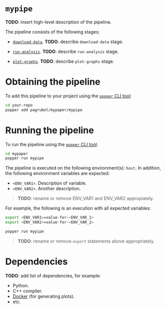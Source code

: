 # `mypipe`

<!--
NOTE TO AUTHORS: replace all the **TODO** marks with your own content.
-->

**TODO**: insert high-level description of the pipeline.

The pipeline consists of the following stages:

  * [`download-data`](./download-data.sh). **TODO**: describe `download-data` stage.

  * [`run-analysis`](./run-analysis.sh). **TODO**: describe `run-analysis` stage.

  * [`plot-graphs`](./plot-graphs.sh). **TODO**: describe `plot-graphs` stage.

# Obtaining the pipeline

To add this pipeline to your project using the
[`popper` CLI tool](https://github.com/systemslab/popper):

```bash
cd your-repo
popper add pagrubel/mypaper/mypipe
```

# Running the pipeline

To run the pipeline using the
[`popper` CLI tool](https://github.com/systemslab/popper):

```bash
cd mypaper
popper run mypipe
```

The pipeline is executed on the following environment(s): `host`. In addition,
the following environment variables are expected:

  * `<ENV_VAR1>`. Description of variable.
  * `<ENV_VAR2>`. Another description.

> **TODO**: rename or remove ENV_VAR1 and ENV_VAR2 appropiately.

For example, the following is an execution with all expected
variables:

```bash
export <ENV_VAR1>=value-for-<ENV_VAR_1>
export <ENV_VAR2>=value-for-<ENV_VAR_2>

popper run mypipe
```

> **TODO**: rename or remove `export` statements above appropriately.

# Dependencies

**TODO**: add list of dependencies, for example:

  * Python.
  * C++ compiler.
  * [Docker](https://docker.com) (for generating plots).
  * etc.
